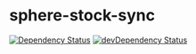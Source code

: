 sphere-stock-sync
=================

[![Dependency Status](https://david-dm.org/hajoeichler/sphere-stock-sync.png?theme=shields.io)](https://david-dm.org/hajoeichler/sphere-stock-sync) [![devDependency Status](https://david-dm.org/hajoeichler/sphere-stock-sync/dev-status.png?theme=shields.io)](https://david-dm.org/hajoeichler/sphere-stock-sync#info=devDependencies)